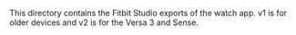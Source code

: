 This directory contains the Fitbit Studio exports of the watch app. v1 is for older devices and v2 is for the Versa 3 and Sense.
